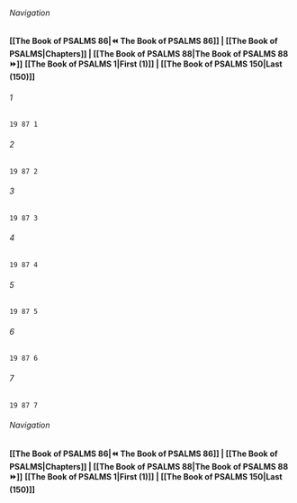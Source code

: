 
###### Navigation
**[[The Book of PSALMS 86|⏪ The Book of PSALMS 86]] | [[The Book of PSALMS|Chapters]] | [[The Book of PSALMS 88|The Book of PSALMS 88 ⏩]]**
**[[The Book of PSALMS 1|First (1)]] | [[The Book of PSALMS 150|Last (150)]]**

###### 1
``` verse
19 87 1 
```
###### 2
``` verse
19 87 2 
```
###### 3
``` verse
19 87 3 
```
###### 4
``` verse
19 87 4 
```
###### 5
``` verse
19 87 5 
```
###### 6
``` verse
19 87 6 
```
###### 7
``` verse
19 87 7 
```

###### Navigation
**[[The Book of PSALMS 86|⏪ The Book of PSALMS 86]] | [[The Book of PSALMS|Chapters]] | [[The Book of PSALMS 88|The Book of PSALMS 88 ⏩]]**
**[[The Book of PSALMS 1|First (1)]] | [[The Book of PSALMS 150|Last (150)]]**

